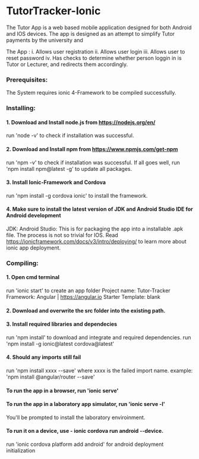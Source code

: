 # TutorTracker-Ionic

The Tutor App is a web based mobile application designed for both Android and IOS devices. The app is designed as an attempt to simplify Tutor payments by the university and 

The App : i. Allows user registration
         ii. Allows user login
        iii. Allows user to reset password
         iv. Has checks to determine whether person loggin in is Tutor or Lecturer, and redirects them accordingly.

### Prerequisites:
The System requires ionic 4-Framework to be compiled successfully.

### Installing:

#### 1. Download and Install node.js from https://nodejs.org/en/
run 'node -v' to check if installation was successful.


#### 2. Download and Install npm from https://www.npmjs.com/get-npm
run 'npm -v' to check if installation was successful.
If all goes well, run 'npm install npm@latest -g' to update all packages.


#### 3. Install Ionic-Framework and Cordova
run 'npm install -g cordova ionic' to install the framework.


#### 4. Make sure to install the latest version of JDK and Android Studio IDE for Android development
JDK: 
Android Studio:
This is for packaging the app into a installable .apk file.
The process is not so trivial for IOS. Read https://ionicframework.com/docs/v3/intro/deploying/ to learn more about ionic app deployment.


### Compiling:

#### 1. Open cmd terminal 
run 'ionic start' to create an app folder 
Project name: Tutor-Tracker
Framework: Angular | https://angular.io
Starter Template: blank

#### 2. Download and overwrite the src folder into the existing path.

#### 3. Install required libraries and dependecies
run 'npm install' to download and integrate and required dependencies.
run 'npm install -g ionic@latest cordova@latest'

#### 4. Should any imports still fail
run 'npm install xxxx --save' where xxxx is the failed import name.
example: 'npm install @angular/router --save'

#### To run the app in a browser, run 'ionic serve'

#### To run the app in a laboratory app simulator, run 'ionic serve -l'
You'll be prompted to install the laboratory enviroinment.

#### To run it on a device, use  - ionic cordova run android --device.

run 'ionic cordova platform add android' for android deployment initialization
